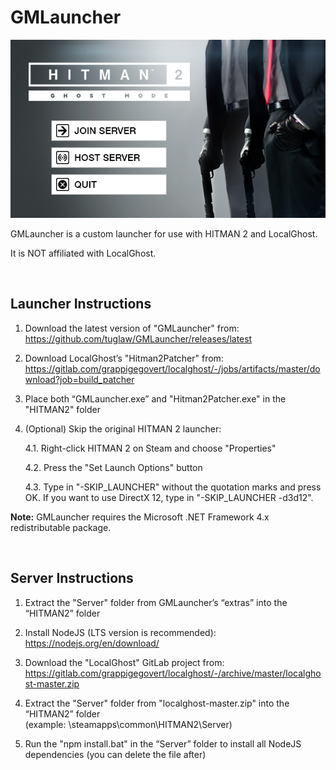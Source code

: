 # GMLauncher

![Image preview of GMLauncher](launcher.png)

GMLauncher is a custom launcher for use with HITMAN 2 and LocalGhost.

It is NOT affiliated with LocalGhost.

<br>


## Launcher Instructions

1. Download the latest version of "GMLauncher" from:<br>
https://github.com/tuglaw/GMLauncher/releases/latest

2. Download LocalGhost’s "Hitman2Patcher" from:<br>
https://gitlab.com/grappigegovert/localghost/-/jobs/artifacts/master/download?job=build_patcher

3. Place both “GMLauncher.exe” and "Hitman2Patcher.exe" in the "HITMAN2" folder

4. (Optional) Skip the original HITMAN 2 launcher:

    4.1. Right-click HITMAN 2 on Steam and choose "Properties"
    
    4.2. Press the "Set Launch Options" button
    
    4.3. Type in "-SKIP_LAUNCHER" without the quotation marks and press OK. If you want to use DirectX 12, type in "-SKIP_LAUNCHER -d3d12".

**Note:** GMLauncher requires the Microsoft .NET Framework 4.x redistributable package.

<br>

## Server Instructions

1. Extract the "Server" folder from GMLauncher’s “extras” into the “HITMAN2” folder

2. Install NodeJS (LTS version is recommended): https://nodejs.org/en/download/

3. Download the "LocalGhost" GitLab project from:<br>
https://gitlab.com/grappigegovert/localghost/-/archive/master/localghost-master.zip

4. Extract the "Server" folder from "localghost-master.zip" into the “HITMAN2” folder<br>
(example: <Steam folder>\steamapps\common\HITMAN2\Server)

5. Run the "npm install.bat" in the “Server” folder to install all NodeJS dependencies (you can delete the file after)
